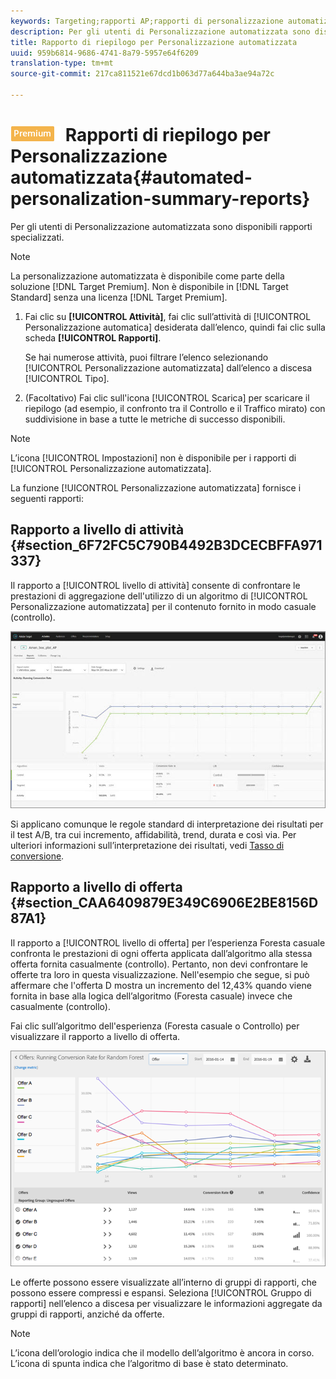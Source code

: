 ```yaml
---
keywords: Targeting;rapporti AP;rapporti di personalizzazione automatizzata;rapporto livello attività;rapporto livello offerta;rapporto dettagli offerta
description: Per gli utenti di Personalizzazione automatizzata sono disponibili rapporti specializzati.
title: Rapporto di riepilogo per Personalizzazione automatizzata
uuid: 959b6814-9686-4741-8a79-5957e64f6209
translation-type: tm+mt
source-git-commit: 217ca811521e67dcd1b063d77a644ba3ae94a72c

---
```



# ![PREMIUM](/help/assets/premium.png) Rapporti di riepilogo per Personalizzazione automatizzata{#automated-personalization-summary-reports}

Per gli utenti di Personalizzazione automatizzata sono disponibili rapporti specializzati.

>[!NOTE]
>
>La personalizzazione automatizzata è disponibile come parte della soluzione [!DNL Target Premium]. Non è disponibile in [!DNL Target Standard] senza una licenza [!DNL Target Premium].

1. Fai clic su **[!UICONTROL Attività]**, fai clic sull’attività di [!UICONTROL Personalizzazione automatica] desiderata dall’elenco, quindi fai clic sulla scheda **[!UICONTROL Rapporti]**.

   Se hai numerose attività, puoi filtrare l’elenco selezionando [!UICONTROL Personalizzazione automatizzata] dall’elenco a discesa [!UICONTROL Tipo].

1. (Facoltativo) Fai clic sull'icona [!UICONTROL Scarica] per scaricare il riepilogo (ad esempio, il confronto tra il Controllo e il Traffico mirato) con suddivisione in base a tutte le metriche di successo disponibili.

>[!NOTE]
>
>L’icona [!UICONTROL Impostazioni] non è disponibile per i rapporti di [!UICONTROL Personalizzazione automatizzata].

La funzione [!UICONTROL Personalizzazione automatizzata] fornisce i seguenti rapporti:

## Rapporto a livello di attività {#section_6F72FC5C790B4492B3DCECBFFA971337}

Il rapporto a [!UICONTROL livello di attività] consente di confrontare le prestazioni di aggregazione dell'utilizzo di un algoritmo di [!UICONTROL Personalizzazione automatizzata] per il contenuto fornito in modo casuale (controllo).

![](assets/box_plot_ap.jpg)

Si applicano comunque le regole standard di interpretazione dei risultati per il test A/B, tra cui incremento, affidabilità, trend, durata e così via. Per ulteriori informazioni sull’interpretazione dei risultati, vedi [Tasso di conversione](../c-reports/conversion-rate.md#concept_2D9FEDE8F94A485DAC86D611BFBDC844).

## Rapporto a livello di offerta {#section_CAA6409879E349C6906E2BE8156D87A1}

Il rapporto a [!UICONTROL livello di offerta] per l’esperienza Foresta casuale confronta le prestazioni di ogni offerta applicata dall’algoritmo alla stessa offerta fornita casualmente (controllo). Pertanto, non devi confrontare le offerte tra loro in questa visualizzazione. Nell'esempio che segue, si può affermare che l'offerta D mostra un incremento del 12,43% quando viene fornita in base alla logica dell’algoritmo (Foresta casuale) invece che casualmente (controllo).

Fai clic sull’algoritmo dell'esperienza (Foresta casuale o Controllo) per visualizzare il rapporto a livello di offerta.

![](assets/ap_OfferLevelRpt.png)

Le offerte possono essere visualizzate all’interno di gruppi di rapporti, che possono essere compressi e espansi. Seleziona [!UICONTROL Gruppo di rapporti] nell’elenco a discesa per visualizzare le informazioni aggregate da gruppi di rapporti, anziché da offerte.

>[!NOTE]
>
>L’icona dell’orologio indica che il modello dell’algoritmo è ancora in corso. L’icona di spunta indica che l’algoritmo di base è stato determinato.

